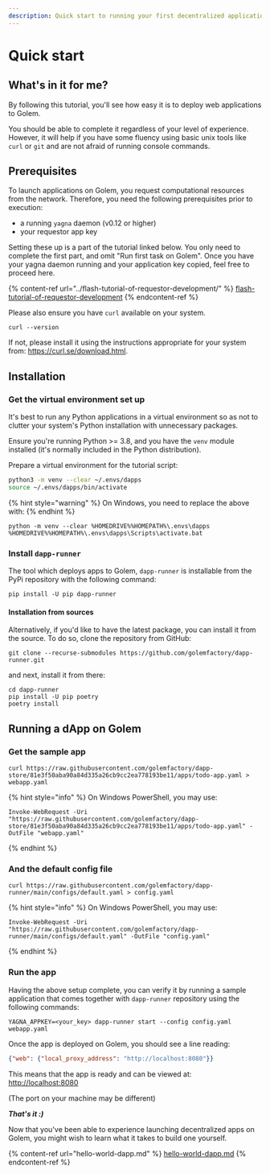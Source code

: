 ```yaml
---
description: Quick start to running your first decentralized application on Golem
---
```


# Quick start

## What's in it for me?

By following this tutorial, you'll see how easy it is to deploy web applications to Golem.

You should be able to complete it regardless of your level of experience. However, it will help if you have some fluency using basic unix tools like `curl` or `git` and are not afraid of running console commands.

## Prerequisites

To launch applications on Golem, you request computational resources from the network. Therefore, you need the following prerequisites prior to execution:

* a running `yagna` daemon (v0.12 or higher)
* your requestor app key

Setting these up is a part of the tutorial linked below. You only need to complete the first part, and omit "Run first task on Golem". Once you have your yagna daemon running and your application key copied, feel free to proceed here.

{% content-ref url="../flash-tutorial-of-requestor-development/" %}
[flash-tutorial-of-requestor-development](../flash-tutorial-of-requestor-development/)
{% endcontent-ref %}

Please also ensure you have `curl` available on your system.

```shell
curl --version
```

If not, please install it using the instructions appropriate for your system from: https://curl.se/download.html.

## Installation

### Get the virtual environment set up

It's best to run any Python applications in a virtual environment so as not to clutter your system's Python installation with unnecessary packages.

Ensure you're running Python >= 3.8, and you have the `venv` module installed (it's normally included in the Python distribution).

Prepare a virtual environment for the tutorial script:

```bash
python3 -m venv --clear ~/.envs/dapps
source ~/.envs/dapps/bin/activate
```

{% hint style="warning" %}
On Windows, you need to replace the above with:
{% endhint %}

```
python -m venv --clear %HOMEDRIVE%%HOMEPATH%\.envs\dapps
%HOMEDRIVE%%HOMEPATH%\.envs\dapps\Scripts\activate.bat
```

### Install `dapp-runner`

The tool which deploys apps to Golem, `dapp-runner` is installable from the PyPi repository with the following command:

```shell
pip install -U pip dapp-runner
```

#### Installation from sources

Alternatively, if you'd like to have the latest package, you can install it from the source. To do so, clone the repository from GitHub:

```
git clone --recurse-submodules https://github.com/golemfactory/dapp-runner.git
```

and next, install it from there:

```shell
cd dapp-runner
pip install -U pip poetry
poetry install
```

## Running a dApp on Golem

### Get the sample app

```
curl https://raw.githubusercontent.com/golemfactory/dapp-store/81e3f50aba90a84d335a26cb9cc2ea778193be11/apps/todo-app.yaml > webapp.yaml
```

{% hint style="info" %}
On Windows PowerShell, you may use:
```shell
Invoke-WebRequest -Uri "https://raw.githubusercontent.com/golemfactory/dapp-store/81e3f50aba90a84d335a26cb9cc2ea778193be11/apps/todo-app.yaml" -OutFile "webapp.yaml"
```
{% endhint %}

### And the default config file

```
curl https://raw.githubusercontent.com/golemfactory/dapp-runner/main/configs/default.yaml > config.yaml
```

{% hint style="info" %}
On Windows PowerShell, you may use:
```shell
Invoke-WebRequest -Uri "https://raw.githubusercontent.com/golemfactory/dapp-runner/main/configs/default.yaml" -OutFile "config.yaml"
```
{% endhint %}


### Run the app

Having the above setup complete, you can verify it by running a sample application that comes together with `dapp-runner` repository using the following commands:

```shell
YAGNA_APPKEY=<your_key> dapp-runner start --config config.yaml webapp.yaml 
```

Once the app is deployed on Golem, you should see a line reading:

```json
{"web": {"local_proxy_address": "http://localhost:8080"}}
```

This means that the app is ready and can be viewed at: [http://localhost:8080](http://localhost:8080)

(The port on your machine may be different)

_**That's it :)**_

Now that you've been able to experience launching decentralized apps on Golem, you might wish to learn what it takes to build one yourself.

{% content-ref url="hello-world-dapp.md" %}
[hello-world-dapp.md](hello-world-dapp.md)
{% endcontent-ref %}
